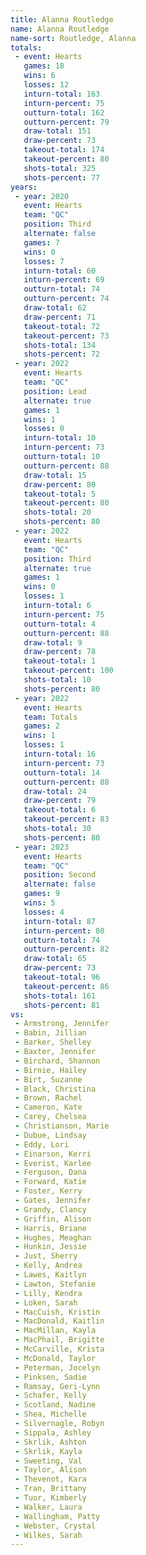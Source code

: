 ```yaml
---
title: Alanna Routledge
name: Alanna Routledge
name-sort: Routledge, Alanna
totals:
 - event: Hearts
   games: 18
   wins: 6
   losses: 12
   inturn-total: 163
   inturn-percent: 75
   outturn-total: 162
   outturn-percent: 79
   draw-total: 151
   draw-percent: 73
   takeout-total: 174
   takeout-percent: 80
   shots-total: 325
   shots-percent: 77
years:
 - year: 2020
   event: Hearts
   team: "QC"
   position: Third
   alternate: false
   games: 7
   wins: 0
   losses: 7
   inturn-total: 60
   inturn-percent: 69
   outturn-total: 74
   outturn-percent: 74
   draw-total: 62
   draw-percent: 71
   takeout-total: 72
   takeout-percent: 73
   shots-total: 134
   shots-percent: 72
 - year: 2022
   event: Hearts
   team: "QC"
   position: Lead
   alternate: true
   games: 1
   wins: 1
   losses: 0
   inturn-total: 10
   inturn-percent: 73
   outturn-total: 10
   outturn-percent: 88
   draw-total: 15
   draw-percent: 80
   takeout-total: 5
   takeout-percent: 80
   shots-total: 20
   shots-percent: 80
 - year: 2022
   event: Hearts
   team: "QC"
   position: Third
   alternate: true
   games: 1
   wins: 0
   losses: 1
   inturn-total: 6
   inturn-percent: 75
   outturn-total: 4
   outturn-percent: 88
   draw-total: 9
   draw-percent: 78
   takeout-total: 1
   takeout-percent: 100
   shots-total: 10
   shots-percent: 80
 - year: 2022
   event: Hearts
   team: Totals
   games: 2
   wins: 1
   losses: 1
   inturn-total: 16
   inturn-percent: 73
   outturn-total: 14
   outturn-percent: 88
   draw-total: 24
   draw-percent: 79
   takeout-total: 6
   takeout-percent: 83
   shots-total: 30
   shots-percent: 80
 - year: 2023
   event: Hearts
   team: "QC"
   position: Second
   alternate: false
   games: 9
   wins: 5
   losses: 4
   inturn-total: 87
   inturn-percent: 80
   outturn-total: 74
   outturn-percent: 82
   draw-total: 65
   draw-percent: 73
   takeout-total: 96
   takeout-percent: 86
   shots-total: 161
   shots-percent: 81
vs:
 - Armstrong, Jennifer
 - Babin, Jillian
 - Barker, Shelley
 - Baxter, Jennifer
 - Birchard, Shannon
 - Birnie, Hailey
 - Birt, Suzanne
 - Black, Christina
 - Brown, Rachel
 - Cameron, Kate
 - Carey, Chelsea
 - Christianson, Marie
 - Dubue, Lindsay
 - Eddy, Lori
 - Einarson, Kerri
 - Everist, Karlee
 - Ferguson, Dana
 - Forward, Katie
 - Foster, Kerry
 - Gates, Jennifer
 - Grandy, Clancy
 - Griffin, Alison
 - Harris, Briane
 - Hughes, Meaghan
 - Hunkin, Jessie
 - Just, Sherry
 - Kelly, Andrea
 - Lawes, Kaitlyn
 - Lawton, Stefanie
 - Lilly, Kendra
 - Loken, Sarah
 - MacCuish, Kristin
 - MacDonald, Kaitlin
 - MacMillan, Kayla
 - MacPhail, Brigitte
 - McCarville, Krista
 - McDonald, Taylor
 - Peterman, Jocelyn
 - Pinksen, Sadie
 - Ramsay, Geri-Lynn
 - Schafer, Kelly
 - Scotland, Nadine
 - Shea, Michelle
 - Silvernagle, Robyn
 - Sippala, Ashley
 - Skrlik, Ashton
 - Skrlik, Kayla
 - Sweeting, Val
 - Taylor, Alison
 - Thevenot, Kara
 - Tran, Brittany
 - Tuor, Kimberly
 - Walker, Laura
 - Wallingham, Patty
 - Webster, Crystal
 - Wilkes, Sarah
---
```

